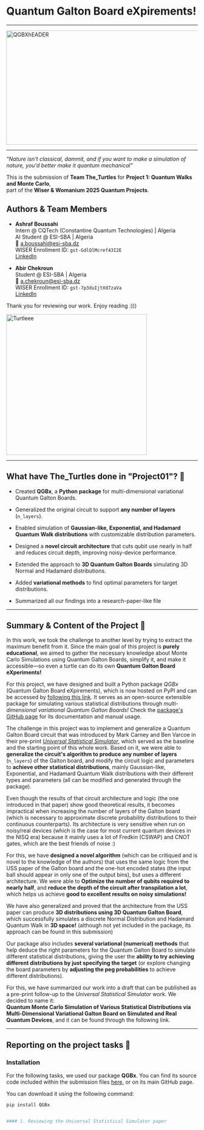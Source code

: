 # Quantum Galton Board eXpirements!
---
<img width="1600" height="300" alt="QGBXhEADER" src="https://github.com/user-attachments/assets/70763813-5736-489a-8f70-50722a9009be" />

---

*"Nature isn't classical, dammit, and if you want to make a simulation of nature, you'd better make it quantum mechanical"*

This is the submission of **Team The_Turtles** for **Project 1: Quantum Walks and Monte Carlo**,  
part of the **Wiser & Womanium 2025 Quantum Projects**.


## Authors & Team Members

- **Ashraf Boussahi**  
  Intern @ CQTech (Constantine Quantum Technologies) | Algeria  
  AI Student @ ESI-SBA | Algeria  
  📧 [a.boussahi@esi-sba.dz](mailto:a.boussahi@esi-sba.dz)  
  WISER Enrollment ID: `gst-GdlQlMcref43I2E`  
  [LinkedIn](https://www.linkedin.com/in/ashraf-boussahi-53a4731ab/)

- **Abir Chekroun**  
  Student @ ESI-SBA | Algeria  
  📧 [a.chekroun@esi-sba.dz](mailto:a.chekroun@esi-sba.dz)  
  WISER Enrollment ID: `gst-7p3duIjtXd7zaVa`  
  [LinkedIn](https://www.linkedin.com/in/abir-chekroun-a066b52a8/)
  
Thank you for reviewing our work. Enjoy reading :)))

<p align="Left">
  <img alt="Turtleee" src="https://github.com/user-attachments/assets/781cd40a-6414-449f-ab62-b5d87f474319" width="370" />
</p>

---
## What have The_Turtles done in "Project01"? 🐢

- Created **QGBx**, a **Python package** for multi-dimensional variational Quantum Galton Boards.

- Generalized the original circuit to support **any number of layers** (`n_layers`).

- Enabled simulation of **Gaussian-like, Exponential, and Hadamard Quantum Walk distributions** with customizable distribution parameters.

- Designed a **novel circuit architecture** that cuts qubit use nearly in half and reduces circuit depth, improving noisy-device performance.

- Extended the approach to **3D Quantum Galton Boards** simulating 3D Normal and Hadamard distributions.

- Added **variational methods** to find optimal parameters for target distributions.
  
- Summarized all our findings into a research-paper-like file


---
## Summary & Content of the Project 🐢

In this work, we took the challenge to another level by trying to extract the maximum benefit from it. Since the main goal of this project is **purely educational**, we aimed to gather the necessary knowledge about Monte Carlo Simulations using Quantum Galton Boards, simplify it, and make it accessible—so even a turtle can do its own **Quantum Galton Board eXperiments!**

For this project, we have designed and built a Python package *QGBx* (Quantum Galton Board eXpirements), which is now hosted on PyPI and can be accessed by [following this link](https://pypi.org/project/QGBx/). It serves as an open-source extensible package for simulating various statistical distributions through *multi-dimensional variational Quantum Galton Boards!* Check the [package's GitHub page](https://github.com/AshrafBoussahi/QGBx/) for its documentation and manual usage.

The challenge in this project was to implement and generalize a Quantum Galton Board circuit that was introduced by Mark Carney and Ben Varcoe in their pre-print *[Universal Statistical Simulator](https://arxiv.org/abs/2202.01735)*, which served as the baseline and the starting point of this whole work. Based on it, we were able to **generalize the circuit's algorithm to produce any number of layers** (`n_layers`) of the Galton board, and modify the circuit logic and parameters to **achieve other statistical distributions**, mainly Gaussian-like, Exponential, and Hadamard Quantum Walk distributions with their different types and parameters (all can be modified and generated through the package).

Even though the results of that circuit architecture and logic (the one introduced in that paper) show good theoretical results, it becomes impractical when increasing the number of layers of the Galton board (which is necessary to approximate discrete probability distributions to their continuous counterparts). Its architecture is very sensitive when run on noisy/real devices (which is the case for most current quantum devices in the NISQ era) because it mainly uses a lot of Fredkin (CSWAP) and CNOT gates, which are the best friends of noise :)

For this, we have **designed a novel algorithm** (which can be critiqued and is novel to the knowledge of the authors) that uses the same logic from the USS paper of the Galton board and the one-hot encoded states (the input ball should appear in only one of the output bins), but uses a different architecture. We were able to **Optimize the number of qubits required to nearly half**, and **reduce the depth of the circuit after transpilation a lot**, which helps us achieve **good to excellent results on noisy simulations!**

We have also generalized and proved that the architecture from the USS paper can produce **3D distributions using 3D Quantum Galton Board**, which successfully simulates a discrete Normal Distribution and Hadamard Quantum Walk in **3D space!** (although not yet included in the package, its approach can be found in this submission)

Our package also includes **several variational (numerical) methods** that help deduce the right parameters for the Quantum Galton Board to simulate different statistical distributions, giving the user the **ability to try achieving different distributions by just specifying the target** (or explore changing the board parameters by **adjusting the peg probabilities** to achieve different distributions).

For this, we have summarized our work into a draft that can be published as a pre-print follow-up to the *Universal Statistical Simulator* work. We decided to name it:  
**Quantum Monte Carlo Simulation of Various Statistical Distributions via Multi-Dimensional Variational Galton Board on Simulated and Real Quantum Devices**, and it can be found through the following link.

---
## Reporting on the project tasks 🐢

### Installation

For the following tasks, we used our package **QGBx**. You can find its source code included within the submission files [here](./QGBx), or on its main GitHub page.

You can download it using the following command:

```bash
pip install QGBx


#### 1. Reviewing the Universal Statistical Simulator paper










